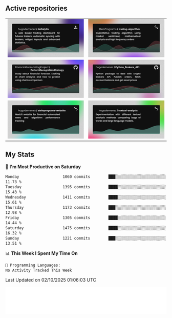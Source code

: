 ## Active repositories
|||
| ------------- | ------------- |
|[![Deltalytix](assets/deltalytix-preview.png)](https://github.com/hugodemenez/deltalytix)|[![Python Trading Algorithm](assets/base_python_architecture.png)](https://github.com/SteinPrograms/base-python-architecture)|
|[![Quantitative Prediction](assets/pattern_recognition_strategy.png)](https://github.com/FinancialForecastingProject/PatternRecognitionStrategy.git)|[![Broker SDK](assets/python_brokers_api.png)](https://github.com/hugodemenez/Python_Brokers_API)|
|[![NextJS Website](assets/steinprograms-website.png)](https://github.com/hugodemenez/steinprograms-website)|[![Textual](assets/textual-analysis.png)](https://github.com/hugodemenez/textual-analysis)|


## My Stats

<!--START_SECTION:waka-->
📅 **I'm Most Productive on Saturday** 

```text
Monday                   1060 commits        ███░░░░░░░░░░░░░░░░░░░░░░   11.73 % 
Tuesday                  1395 commits        ████░░░░░░░░░░░░░░░░░░░░░   15.43 % 
Wednesday                1411 commits        ████░░░░░░░░░░░░░░░░░░░░░   15.61 % 
Thursday                 1173 commits        ███░░░░░░░░░░░░░░░░░░░░░░   12.98 % 
Friday                   1305 commits        ████░░░░░░░░░░░░░░░░░░░░░   14.44 % 
Saturday                 1475 commits        ████░░░░░░░░░░░░░░░░░░░░░   16.32 % 
Sunday                   1221 commits        ███░░░░░░░░░░░░░░░░░░░░░░   13.51 % 
```


📊 **This Week I Spent My Time On** 

```text
💬 Programming Languages: 
No Activity Tracked This Week
```


 Last Updated on 02/10/2025 01:06:03 UTC
<!--END_SECTION:waka-->

![Coding metrics](metrics.plugin.wakatime.svg)
